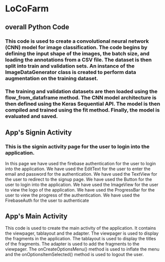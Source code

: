 # LoCoFarm

## overall Python Code 

### This code is used to create a convolutional neural network (CNN) model for image classification. The code begins by defining the input shape of the images, the batch size, and loading the annotations from a CSV file. The dataset is then split into train and validation sets. An instance of the ImageDataGenerator class is created to perform data augmentation on the training dataset.

### The training and validation datasets are then loaded using the flow_from_dataframe method. The CNN model architecture is then defined using the Keras Sequential API. The model is then compiled and trained using the fit method. Finally, the model is evaluated and saved.


## App's Signin Activity

### This is the signin activity page for the user to login into the application.
In this page we have used the firebase authentication for the user to login into the application.
We have used the EditText for the user to enter the email and password for the authentication.
We have used the TextView for the user to redirect to the signup page.
We have used the Button for the user to login into the application.
We have used the ImageView for the user to view the logo of the application.
We have used the ProgressBar for the user to view the progress of the authentication.
We have used the FirebaseAuth for the user to authenticate


## App's Main Activity

This code is used to create the main activity of the application.
It contains the viewpager, tablayout and the adapter.
The viewpager is used to display the fragments in the application. 
The tablayout is used to display the titles of the fragments.
The adapter is used to add the fragments to the viewpager. 
The onCreateOptionsMenu() method is used to inflate the menu and the onOptionsItemSelected() method is used to logout the user.
